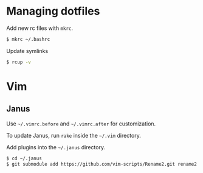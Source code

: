# Managing dotfiles

Add new rc files with `mkrc`.

```bash
$ mkrc ~/.bashrc
```

Update symlinks

```bash
$ rcup -v
```

# Vim

## Janus

Use `~/.vimrc.before` and `~/.vimrc.after` for customization.

To update Janus, run `rake` inside the `~/.vim` directory.

Add plugins into the `~/.janus` directory.

```bash
$ cd ~/.janus
$ git submodule add https://github.com/vim-scripts/Rename2.git rename2
```
